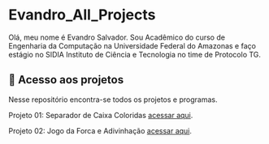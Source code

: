 # Evandro_All_Projects

Olá, meu nome é Evandro Salvador. Sou Acadêmico do curso de Engenharia da Computação na Universidade Federal do Amazonas e faço estágio no SIDIA Instituto de Ciência e Tecnologia no time de Protocolo TG.

  
## 📁 Acesso aos projetos
Nesse repositório encontra-se todos os projetos e programas. </p>
Projeto 01: Separador de Caixa Coloridas [acessar aqui](https://github.com/Evandro02/Evandro_All_Projects/blob/main/Projeto_01.md). </p>
Projeto 02: Jogo da Forca e Adivinhação [acessar aqui](https://github.com/Evandro02/Evandro_All_Projects/blob/main/Projeto_01.md).
